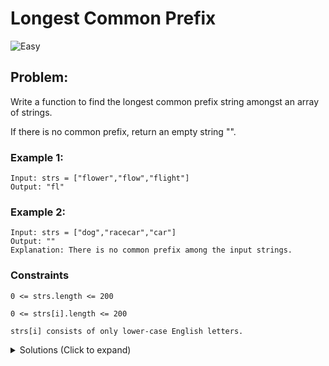 # Longest Common Prefix

![Easy](https://img.shields.io/badge/easy-5cb85c?style=for-the-badge&logoColor=white)

## Problem:

Write a function to find the longest common prefix string amongst an array of strings.

If there is no common prefix, return an empty string "".

### Example 1:

```
Input: strs = ["flower","flow","flight"]
Output: "fl"
```

### Example 2:

```
Input: strs = ["dog","racecar","car"]
Output: ""
Explanation: There is no common prefix among the input strings.
```

### Constraints

`0 <= strs.length <= 200`

`0 <= strs[i].length <= 200`

`strs[i] consists of only lower-case English letters.`

<details>
  <summary>Solutions (Click to expand)</summary>

### Explanation:

Check that every _ith_ character of every string is the exact same. Once you reach the first non-matching _ith_ character you can concluded that substring from _beginning_ to _`i` (non-inclusive)_ of every string is the exact same. You can also instead reach the end of the shortest string for which you can say that substring from _beginning_ to _`min(strs).length` (non-inclusive)_ of every string is the exact same. In the case that all string are the exact same you can return the first string.

- [JavaScript](/longest-common-prefix.js)
- [TypeScript](/longest-common-prefix.ts)
- [Java](/longest-common-prefix.java)
- [Go](/longest-common-prefix.go)
</details>
